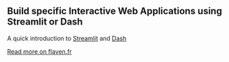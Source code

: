 ## Build specific Interactive Web Applications using Streamlit or Dash

A quick introduction to [Streamlit](https://streamlit.io/) and [Dash](https://dash.plotly.com/)

[Read more on flaven.fr]()



